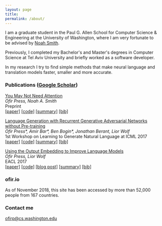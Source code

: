 ```yaml
---
layout: page
title: 
permalink: /about/
---
```


I am a graduate student in the Paul G. Allen School for Computer Science & Engineering at the University of Washington, where I am very fortunate to be advised by [Noah Smith](https://homes.cs.washington.edu/~nasmith/). 

Previously, I completed my Bachelor's and Master's degrees in Computer Science at Tel Aviv University and briefly worked as a software developer. 

In my research I try to find simple methods that make neural language and translation models faster, smaller and more accurate. 

### Publications ([Google Scholar](https://scholar.google.com/citations?user=LeHa8psAAAAJ))

[You May Not Need Attention](https://arxiv.org/abs/1810.13409)  <br>
_Ofir Press, Noah A. Smith_  <br>
Preprint <br>
[[paper]](https://arxiv.org/abs/1810.13409)  [[code]](https://github.com/ofirpress/YouMayNotNeedAttention) [[summary]](https://www.shortscience.org/paper?bibtexKey=journals/corr/1810.13409&a=ofirpress) [[bib]](https://github.com/ofirpress/YouMayNotNeedAttention#reference)  <br> 



[Language Generation with Recurrent Generative Adversarial Networks without Pre-training](https://arxiv.org/abs/1706.01399)  <br>
_Ofir Press\*, Amir Bar\*, Ben Bogin\*, Jonathan Berant, Lior Wolf_  <br>
1st Workshop on Learning to Generate Natural Language at ICML 2017 <br>
[[paper]](https://arxiv.org/abs/1706.01399)  [[code]](https://github.com/amirbar/rnn.wgan) [[summary]](https://www.shortscience.org/paper?bibtexKey=journals/corr/PressBBBW17&a=ofirpress) [[bib]](https://dblp.org/rec/bibtex/journals/corr/PressBBBW17) <br> 


[Using the Output Embedding to Improve Language Models](http://aclweb.org/anthology/E/E17/E17-2025.pdf) <br>
_Ofir Press, Lior Wolf_ <br>
EACL 2017 <br>
[[paper]](http://aclweb.org/anthology/E/E17/E17-2025.pdf)  [[code]](https://github.com/ofirpress/UsingTheOutputEmbedding) [[blog post]](http://ofir.io/Neural-Language-Modeling-From-Scratch/) [[summary]](https://www.shortscience.org/paper?bibtexKey=10.18653/v1/e17-2025&a=ofirpress) [[bib]](http://aclweb.org/anthology/E/E17/E17-2025.bib) <br> 




### ofir.io

As of November 2018, this site has been accessed by more than 52,000 people from 167 countries.


### Contact me

[ofirp@cs.washington.edu](mailto:ofirp@cs.washington.edu)
